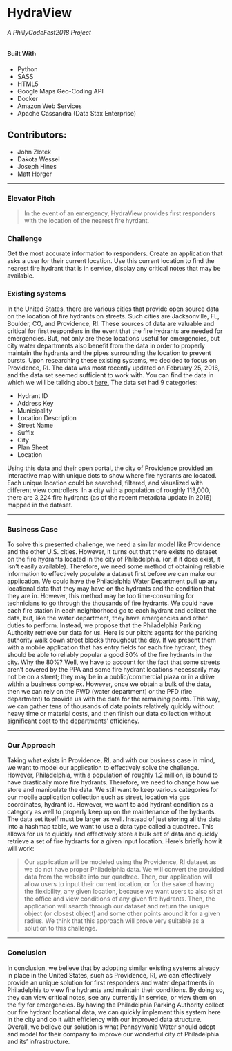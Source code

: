 # **HydraView**

######  A PhillyCodeFest2018 Project

####  Built With
* Python  
* SASS
* HTML5
* Google Maps Geo-Coding API
* Docker
* Amazon Web Services
* Apache Cassandra (Data Stax Enterprise)


## Contributors:
* John Zlotek
* Dakota Wessel
* Joseph Hines
* Matt Horger

***

### Elevator Pitch
> In the event of an emergency, HydraView provides first responders with the location of the nearest fire hyrdant.

### Challenge

Get the most accurate information to responders. Create an application that asks a user for their current location. Use this current location to find the nearest fire hydrant that is in service, display any critical notes that may be available.

### Existing systems

In the United States, there are various cities that provide open source data on the location of fire hydrants on streets. Such cities are Jacksonville, FL, Boulder, CO, and Providence, RI. These sources of data are valuable and critical for first responders in the event that the fire hydrants are needed for emergencies. But, not only are these locations useful for emergencies, but city water departments also benefit from the data in order to properly maintain the hydrants and the pipes surrounding the location to prevent bursts.
Upon researching these existing systems, we decided to focus on Providence, RI. The data was most recently updated on February 25, 2016, and the data set seemed sufficient to work with. You can find the data in which we will be talking about [here.]("https://data.providenceri.gov/Neighborhoods/Map-view-of-Providence-Fire-Hydrants/pna5-29w9/data")
The data set had 9 categories:
* Hydrant ID
* Address Key
* Municipality
* Location Description
* Street Name
* Suffix
* City
* Plan Sheet
* Location

Using this data and their open portal, the city of Providence provided an interactive map with unique dots to show where fire hydrants are located. Each unique location could be searched, filtered, and visualized with different view controllers. In a city with a population of roughly 113,000, there are 3,224 fire hydrants (as of the recent metadata update in 2016) mapped in the dataset.

***

### Business Case

To solve this presented challenge, we need a similar model like Providence and the other U.S. cities. However, it turns out that there exists no dataset on the fire hydrants located in the city of Philadelphia. (or, if it does exist, it isn’t easily available). Therefore, we need some method of obtaining reliable information to effectively populate a dataset first before we can make our application. We could have the Philadelphia Water Department pull up any locational data that they may have on the hydrants and the condition that they are in. However, this method may be too time-consuming for technicians to go through the thousands of fire hydrants. We could have each fire station in each neighborhood go to each hydrant and collect the data, but, like the water department, they have emergencies and other duties to perform.
Instead, we propose that the Philadelphia Parking Authority retrieve our data for us. Here is our pitch: agents for the parking authority walk down street blocks throughout the day. If we present them with a mobile application that has entry fields for each fire hydrant, they should be able to reliably popular a good 80% of the fire hydrants in the city.  Why the 80%? Well, we have to account for the fact that some streets aren’t covered by the PPA and some fire hydrant locations necessarily may not be on a street; they may be in a public/commercial plaza or in a drive within a business complex. However, once we obtain a bulk of the data, then we can rely on the PWD (water department) or the PFD (fire department) to provide us with the data for the remaining points. This way, we can gather tens of thousands of data points relatively quickly without heavy time or material costs, and then finish our data collection without significant cost to the departments’ efficiency.

***

### Our Approach

Taking what exists in Providence, RI, and with our business case in mind, we want to model our application to effectively solve the challenge. However, Philadelphia, with a population of roughly 1.2 million, is bound to have drastically more fire hydrants. Therefore, we need to change how we store and manipulate the data. We still want to keep various categories for our mobile application collection such as street, location via gps coordinates, hydrant id. However, we want to add hydrant condition as a category as well to properly keep up on the maintenance of the hydrants.
The data set itself must be larger as well. Instead of just storing all the data into a hashmap table, we want to use a data type called a quadtree. This allows for us to quickly and effectively store a bulk set of data and quickly retrieve a set of fire hydrants for a given input location. Here’s briefly how it will work:
>	Our application will be modeled using the Providence, RI dataset as we do not have proper Philadelphia data. We will convert the provided data from the website into our quadtree. Then, our application will allow users to input their current location, or for the sake of having the flexibility, any given location, because we want users to also sit at the office and view conditions of any given fire hydrants. Then, the application will search through our dataset and return the unique object (or closest object) and some other points around it for a given radius. We think that this approach will prove very suitable as a solution to this challenge.

***

### Conclusion

In conclusion, we believe that by adopting similar existing systems already in place in the United States, such as Providence, RI, we can effectively provide an unique solution for first responders and water departments in Philadelphia to view fire hydrants and maintain their conditions. By doing so, they can view critical notes, see any currently in service, or view them on the fly for emergencies. By having the Philadelphia Parking Authority collect our fire hydrant locational data, we can quickly implement this system here in the city and do it with efficiency with our improved data structure. Overall, we believe our solution is what Pennsylvania Water should adopt and model for their company to improve our wonderful city of Philadelphia and its’ infrastructure.
